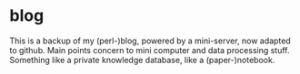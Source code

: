 # blog
This is a backup of my (perl-)blog, powered by a mini-server, now adapted to github. Main points concern to mini computer and data processing stuff. Something like a private knowledge database, like a (paper-)notebook.
